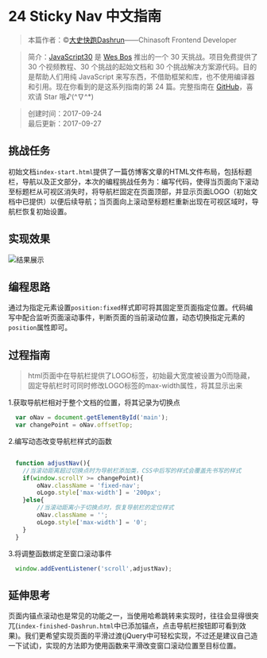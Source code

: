 # 24 Sticky Nav 中文指南

> 本篇作者：©[大史快跑Dashrun](https://github.com/dashrun)——Chinasoft Frontend Developer

> 简介：[JavaScript30](https://javascript30.com) 是 [Wes Bos](https://github.com/wesbos) 推出的一个 30 天挑战。项目免费提供了 30 个视频教程、30 个挑战的起始文档和 30 个挑战解决方案源代码。目的是帮助人们用纯 JavaScript 来写东西，不借助框架和库，也不使用编译器和引用。现在你看到的是这系列指南的第 24 篇。完整指南在 [GitHub](https://github.com/soyaine/JavaScript30)，喜欢请 Star 哦♪(^∇^*)

> 创建时间：2017-09-24   
最后更新：2017-09-27

## 挑战任务
初始文档`index-start.html`提供了一篇仿博客文章的HTML文件布局，包括标题栏，导航以及正文部分，本次的编程挑战任务为：编写代码，使得当页面向下滚动至标题栏从可视区消失时，将导航栏固定在页面顶部，并显示页面LOGO（初始文档中已提供）以便后续导航；当页面向上滚动至标题栏重新出现在可视区域时，导航栏恢复初始设置。

## 实现效果
![结果展示](https://github.com/dashrun/vanilla-javascript-30/blob/master/24%20-%20Sticky%20Nav/effects.gif)

## 编程思路
通过为指定元素设置`position:fixed`样式即可将其固定至页面指定位置。代码编写中配合监听页面滚动事件，判断页面的当前滚动位置，动态切换指定元素的`position`属性即可。

## 过程指南    
> html页面中在导航栏提供了LOGO标签，初始最大宽度被设置为0而隐藏，固定导航栏时可同时修改LOGO标签的max-width属性，将其显示出来   

1.获取导航栏相对于整个文档的位置，将其记录为切换点   
```js
  var oNav = document.getElementById('main');
  var changePoint = oNav.offsetTop;
```   
2.编写动态改变导航栏样式的函数
```js   

  function adjustNav(){
    //当滚动距离超过切换点时为导航栏添加类，CSS中后写的样式会覆盖先书写的样式
    if(window.scrollY >= changePoint){
        oNav.className = 'fixed-nav';
        oLogo.style['max-width'] = '200px';
    }else{
        //当滚动距离小于切换点时，恢复导航栏的定位样式
        oNav.className = '';
        oLogo.style['max-width'] = '0';
    }
  }
```   
3.将调整函数绑定至窗口滚动事件
```js
  window.addEventListener('scroll',adjustNav);
```   
## 延伸思考
页面内锚点滚动也是常见的功能之一，当使用哈希跳转来实现时，往往会显得很突兀(`index-finished-Dashrun.html`中已添加锚点，点击导航栏按钮即可看到效果)。我们更希望实现页面的平滑过渡(jQuery中可轻松实现，不过还是建议自己造一下试试)，实现的方法即为使用函数来平滑改变窗口滚动位置至目标位置。